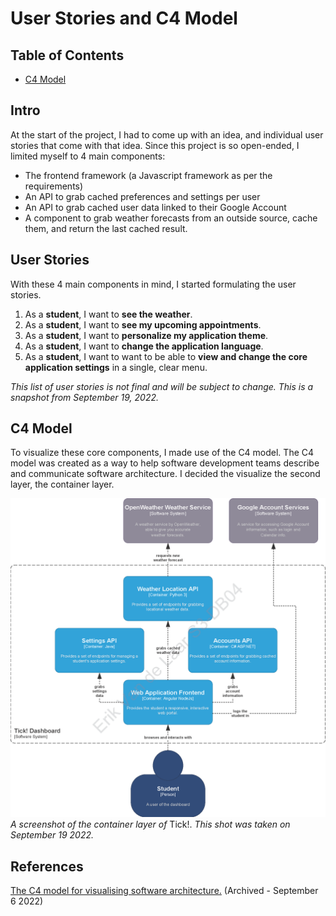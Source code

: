 # User Stories and C4 Model

## Table of Contents

- [C4 Model](#c4-model)

## Intro

At the start of the project, I had to come up with an idea, and individual user stories that come with that idea. Since this project is so open-ended, I limited myself to 4 main components:

* The frontend framework (a Javascript framework as per the requirements)
* An API to grab cached preferences and settings per user
* An API to grab cached user data linked to their Google Account
* A component to grab weather forecasts from an outside source, cache them, and return the last cached result.
  
## User Stories

With these 4 main components in mind, I started formulating the user stories.

1.  As a **student**, I want to **see the weather**.
2.  As a **student**, I want to **see my upcoming appointments**.
3.  As a **student**, I want to **personalize my application theme**.
4.  As a **student**, I want to **change the application language**.
5.  As a **student**, I want to want to be able to **view and change the core application settings** in a single, clear menu.

*This list of user stories is not final and will be subject to change. This is a snapshot from September 19, 2022.*

## C4 Model

To visualize these core components, I made use of the C4 model. The C4 model was created as a way to help software development teams describe and communicate software architecture. I decided the visualize the second layer, the container layer.

![C4 Model](images/2-c4-model-page2.png)
*A screenshot of the container layer of* Tick!. *This shot was taken on September 19 2022.*

## References
[The C4 model for visualising software architecture.](https://web.archive.org/web/20220906050057/https://c4model.com/) (Archived - September 6 2022)